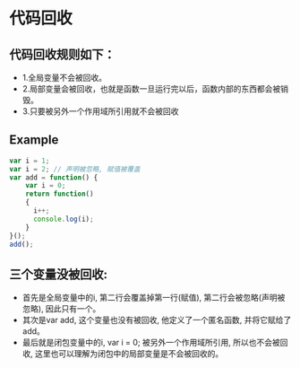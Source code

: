 # 代码回收

## 代码回收规则如下：

- 1.全局变量不会被回收。
- 2.局部变量会被回收，也就是函数一旦运行完以后，函数内部的东西都会被销毁。
- 3.只要被另外一个作用域所引用就不会被回收

## Example
``` javascript
var i = 1;
var i = 2; // 声明被忽略, 赋值被覆盖
var add = function() {
    var i = 0;
    return function()
    {
      i++;
      console.log(i);
    }
}();
add();
```

## 三个变量没被回收: 
- 首先是全局变量中的i, 第二行会覆盖掉第一行(赋值), 第二行会被忽略(声明被忽略), 因此只有一个。
- 其次是var add, 这个变量也没有被回收, 他定义了一个匿名函数, 并将它赋给了add。
- 最后就是闭包变量中的i, var i = 0; 被另外一个作用域所引用, 所以也不会被回收, 这里也可以理解为闭包中的局部变量是不会被回收的。


